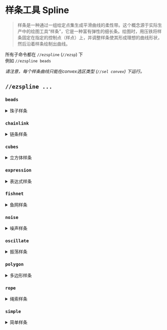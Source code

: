 # 样条工具 Spline

> 样条是一种通过一组给定点集生成平滑曲线的柔性带。这个概念源于实际生产中的绘图工具“样条”，它是一种富有弹性的细长条。绘图时，用压铁将样条固定在指定的控制点（样点）上，并调整样条使其形成理想的曲线形状，然后沿着样条绘制出曲线。

所有子命令都在 `//ezspline` (`//ezsp`) 下 \
例如 `//ezspline beads`

_请注意，每个样条曲线只能在convex选区类型 (`//sel convex`) 下运行。_

## `//ezspline ...`

### `beads`

<details>

<summary>珠子样条</summary>

**`//ezsp beads <pattern> <radii> [-p <kb_parameters>] [-q <quality>]`** \
**`[-n <normalMode>] [-g] [-h]`**

沿所选区域生成珠子形状的样条。

* **Pattern**: 指定方块。
* **Radii**: 样条的厚度，由最多三个逗号分隔的值定义。\
  _半径为 10 表示样条从头到尾的半径为 10，10,5,15 表示样条从 10 开始，中间减小到 5，结束时增加到 15。_
* **-p** (默认值: "0:0:0"): 设置样条流动的参数，包括张力、偏差和连续性，以冒号分隔的格式提供。
* **-q** (默认值: 1.85): 调整样条生成的质量。增加此值以减少空气间隙，但注意更高的值会增加处理时间。
* **-n** (默认值: "CONSISTENT"): 确定样条法线计算模式。
* **-g**: 使用时，使用几何中心计算三个半径的中心。
* **-h**: 显示帮助页面。

</details>

### `chainlink`

<details>

<summary>链条样条</summary>

**`//ezsp chainlink <pattern> <radii> [inner] [offset] [stretch] [spin] [-p <kb_parameters>] [-q <quality>] [-n <normalMode>] [-g] [-h]`**

沿所选convex选区生成链条形状的样条。

* **Pattern**: 指定方块。
* **Radii**: 样条的厚度，由最多三个逗号分隔的值定义。\
  _半径为 10 表示样条从头到尾的半径为 10，10,5,15 表示样条从 10 开始，中间减小到 5，结束时增加到 15。_
* **Inner** (默认值: 1.0): 每个链环的内半径比。
* **Offset** (默认值: 0.0): 调整每个链环的偏移量，调整链环的对齐方式。
* **Stretch** (默认值: 1.0): 沿链条拉伸各个链环的量。
* **Spin** (默认值: 0.0): 增加样条的旋转。
* **-p** (默认值: "0:0:0"): 设置样条流动的参数，包括张力、偏差和连续性，以冒号分隔的格式提供。
* **-q** (默认值: 1.85): 调整样条生成的质量。增加此值以减少空气间隙，但注意更高的值会增加处理时间。
* **-n** (默认值: "CONSISTENT"): 确定样条法线计算模式。
* **-g**: 使用时，使用几何中心计算三个半径的中心。
* **-h**: 显示帮助页面。

</details>

### `cubes`

<details>

<summary>立方体样条</summary>

**`//ezsp cubes <pattern> <radii> [gap] [-p <kb_parameters>] [-q <quality>] [-n <normalMode>] [-g] [-h]`**

沿所选convex选区生成由立方体组成的样条。

* **Pattern**: 指定方块。
* **Radii**: 样条的厚度，由最多三个逗号分隔的值定义。\
  _半径为 10 表示样条从头到尾的半径为 10，10,5,15 表示样条从 10 开始，中间减小到 5，结束时增加到 15。_
* **Gap** (默认值: 1.0): 设置立方体之间的间隙。
* **-p** (默认值: "0:0:0"): 设置样条流动的参数，包括张力、偏差和连续性，以冒号分隔的格式提供。
* **-q** (默认值: 1.85): 调整样条生成的质量。增加此值以减少空气间隙，但注意更高的值会增加处理时间。
* **-n** (默认值: "CONSISTENT"): 确定样条法线计算模式。
* **-g**: 使用时，使用几何中心计算三个半径的中心。
* **-h**: 显示帮助页面。

</details>

### `expression`

<details>

<summary>表达式样条</summary>

**`//ezsp expression <pattern> <radii> [spin] <expression> [-p <kb_parameters>] [-q <quality>] [-n <normalMode>] [-g] [-h]`**

沿所选convex选区生成由给定 WorldEdit 表达式形状的样条。

* **Pattern**: 指定方块。
* **Radii**: 样条的厚度，由最多三个逗号分隔的值定义。\
  _半径为 10 表示样条从头到尾的半径为 10，10,5,15 表示样条从 10 开始，中间减小到 5，结束时增加到 15。_
* **Spin** (默认值: 0): 增加样条的旋转。
* **Expression**: 定义样条形状的 WorldEdit 表达式。支持 "x"、"y"、"z" 作为变量。
* **-p** (默认值: "0:0:0"): 设置样条流动的参数，包括张力、偏差和连续性，以冒号分隔的格式提供。
* **-q** (默认值: 1.85): 调整样条生成的质量。增加此值以减少空气间隙，但注意更高的值会增加处理时间。
* **-n** (默认值: "CONSISTENT"): 确定样条法线计算模式。
* **-g**: 使用时，使用几何中心计算三个半径的中心。
* **-h**: 显示帮助页面。

表达式样条的示例：\
`//ezsp expression red 20,5 0 -q 4 z^2+y^2<2-x%2`\
_请注意，表达式必须放在最后_

</details>

### `fishnet`

<details>

<summary>鱼网样条</summary>

**`//ezsp fishnet <pattern> <radii> [spacing] [depth] [width] [-p <kb_parameters>] [-q <quality>] [-n <normalMode>] [-g] [-h]`**

沿所选convex选区生成鱼网形状的样条。

* **Pattern**: 指定方块。
* **Radii**: 样条的厚度，由最多三个逗号分隔的值定义。\
  _半径为 10 表示样条从头到尾的半径为 10，10,5,15 表示样条从 10 开始，中间减小到 5，结束时增加到 15。_
* **Spacing** (默认值: 10): 网格的间距。
* **Depth** (默认值: 2): 网格内每根线的深度。
* **Width** (默认值: 2): 网格内每根线的宽度。
* **-p** (默认值: "0:0:0"): 设置样条流动的参数，包括张力、偏差和连续性，以冒号分隔的格式提供。
* **-q** (默认值: 1.85): 调整样条生成的质量。增加此值以减少空气间隙，但注意更高的值会增加处理时间。
* **-n** (默认值: "CONSISTENT"): 确定样条法线计算模式。
* **-g**: 使用时，使用几何中心计算三个半径的中心。
* **-h**: 显示帮助页面。

</details>

### `noise`

<details>

<summary>噪声样条</summary>

**`//ezsp noise <pattern> <radii> [strength] [stretch] [spin] <noise> [-p <kb_parameters>] [-q <quality>] [-n <normalMode>] [-g] [-h]`**

沿所选convex选区生成基于噪声的样条。

* **Pattern**: 指定方块。
* **Radii**: 样条的厚度，由最多三个逗号分隔的值定义。\
  _半径为 10 表示样条从头到尾的半径为 10，10,5,15 表示样条从 10 开始，中间减小到 5，结束时增加到 15。_
* **Strength** (默认值: 0.5): 确定噪声强度，影响噪声的强度。
* **Stretch** (默认值: 4.0): 控制沿样条的噪声拉伸因子。
* **Spin** (默认值: 0): 增加样条的旋转。
* **Noise** (默认值: `Perlin(Freq:3)`): 指定用于生成的噪声类型。
* **-p** (默认值: "0:0:0"): 设置样条流动的参数，包括张力、偏差和连续性，以冒号分隔的格式提供。
* **-q** (默认值: 1.85): 调整样条生成的质量。增加此值以减少空气间隙，但注意更高的值会增加处理时间。
* **-n** (默认值: "CONSISTENT"): 确定样条法线计算模式。
* **-g**: 使用时，使用几何中心计算三个半径的中心。
* **-h**: 显示帮助页面。

</details>

### `oscillate`

<details>

<summary>振荡样条</summary>

**`//ezsp oscillate <pattern> <radii> [depth] [interval] [-p <kb_parameters>] [-q <quality>] [-n <normalMode>] [-g] [-h]`**

沿所选convex选区生成具有振荡厚度的样条。

* **Pattern**: 指定方块。
* **Radii**: 样条的厚度，由最多三个逗号分隔的值定义。\
  _半径为 10 表示样条从头到尾的半径为 10，10,5,15 表示样条从 10 开始，中间减小到 5，结束时增加到 15。_
* **Depth** (默认值: 2): 确定振荡的波峰深度，影响波的幅度。
* **Interval** (默认值: 5): 设置波峰间距，控制沿样条的振荡频率。
* **-p** (默认值: "0:0:0"): 设置样条流动的参数，包括张力、偏差和连续性，以冒号分隔的格式提供。
* **-q** (默认值: 1.85): 调整样条生成的质量。增加此值以减少空气间隙，但注意更高的值会增加处理时间。
* **-n** (默认值: "CONSISTENT"): 确定样条法线计算模式。
* **-g**: 使用时，使用几何中心计算三个半径的中心。
* **-h**: 显示帮助页面。

</details>

### `polygon`

<details>

<summary>多边形样条</summary>

**`//ezsp polygon <pattern> <radii> [sides] [spin] [-p <kb_parameters>] [-q <quality>] [-n <normalMode>] [-g] [-h]`**

沿所选convex选区生成规则多边形形状的样条。

* **Pattern**: 指定方块。
* **Radii**: 样条的厚度，由最多三个逗号分隔的值定义。\
  _半径为 10 表示样条从头到尾的半径为 10，10,5,15 表示样条从 10 开始，中间减小到 5，结束时增加到 15。_
* **Sides** (默认值: 6): 确定多边形的边数。
* **Spin** (默认值: 0.0): 增加样条的旋转。
* **-p** (默认值: "0:0:0"): 设置样条流动的参数，包括张力、偏差和连续性，以冒号分隔的格式提供。
* **-q** (默认值: 1.85): 调整样条生成的质量。增加此值以减少空气间隙，但注意更高的值会增加处理时间。
* **-n** (默认值: "CONSISTENT"): 确定样条法线计算模式。
* **-g**: 使用时，使用几何中心计算三个半径的中心。
* **-h**: 显示帮助页面。

</details>

### `rope`

<details>

<summary>绳索样条</summary>

**`//ezsp rope <pattern> <radii> [ropeCount] [spin] [-p <kb_parameters>] [-q <quality>] [-n <normalMode>] [-g] [-h]`**

沿所选convex选区生成绳索形状的样条。

* **Pattern**: 指定方块。
* **Radii**: 样条的厚度，由最多三个逗号分隔的值定义。\
  _半径为 10 表示样条从头到尾的半径为 10，10,5,15 表示样条从 10 开始，中间减小到 5，结束时增加到 15。_
* **RopeCount** (默认值: 3): 确定缠绕的绳索数量。
* **Spin** (默认值: 2.0): 增加样条的旋转。
* **-p** (默认值: "0:0:0"): 设置样条流动的参数，包括张力、偏差和连续性，以冒号分隔的格式提供。
* **-q** (默认值: 1.85): 调整样条生成的质量。增加此值以减少空气间隙，但注意更高的值会增加处理时间。
* **-n** (默认值: "CONSISTENT"): 确定样条法线计算模式。
* **-g**: 使用时，使用几何中心计算三个半径的中心。
* **-h**: 显示帮助页面。

</details>

### `simple`

<details>

<summary>简单样条</summary>

**`//ezsp simple <pattern> <radii> [-p <kb_parameters>] [-q <quality>]`** \
**`[-n <normalMode>] [-g] [-h]`**

沿所选convex选区生成简单的圆柱样条。

* **Pattern**: 指定方块。
* **Radii**: 样条的厚度，由最多三个逗号分隔的值定义。\
  _半径为 10 表示样条从头到尾的半径为 10，10,5,15 表示样条从 10 开始，中间减小到 5，结束时增加到 15。_
* **-p** (默认值: "0:0:0"): 设置样条流动的参数，包括张力、偏差和连续性，以冒号分隔的格式提供。
* **-q** (默认值: 1.85): 调整样条生成的质量。增加此值以减少空气间隙，但注意更高的值会增加处理时间。
* **-n** (默认值: "CONSISTENT"): 确定样条法线计算模式。
* **-g**: 使用时，使用几何中心计算三个半径的中心。
* **-h**: 显示帮助页面。

</details>
